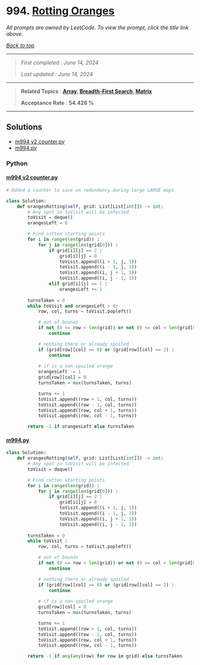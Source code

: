 # 994. [Rotting Oranges](<https://leetcode.com/problems/rotting-oranges>)

*All prompts are owned by LeetCode. To view the prompt, click the title link above.*

*[Back to top](<../README.md>)*

------

> *First completed : June 14, 2024*
>
> *Last updated : June 14, 2024*

------

> **Related Topics** : **[Array](<by_topic/Array.md>), [Breadth-First Search](<by_topic/Breadth-First Search.md>), [Matrix](<by_topic/Matrix.md>)**
>
> **Acceptance Rate** : **54.426 %**

------

## Solutions

- [m994 v2 counter.py](<../my-submissions/m994 v2 counter.py>)
- [m994.py](<../my-submissions/m994.py>)
### Python
#### [m994 v2 counter.py](<../my-submissions/m994 v2 counter.py>)
```Python
# Added a counter to save on redundancy during large LARGE maps

class Solution:
    def orangesRotting(self, grid: List[List[int]]) -> int:
        # Any spot in toVisit will be infected
        toVisit = deque()
        orangesLeft = 0

        # Find rotten starting points
        for i in range(len(grid)) :
            for j in range(len(grid[0])) :
                if grid[i][j] == 2 :
                    grid[i][j] = 0
                    toVisit.append((i + 1, j, 1))
                    toVisit.append((i - 1, j, 1))
                    toVisit.append((i, j + 1, 1))
                    toVisit.append((i, j - 1, 1))
                elif grid[i][j] == 1 :
                    orangesLeft += 1
        
        turnsTaken = 0
        while toVisit and orangesLeft > 0:
            row, col, turns = toVisit.popleft()

            # out of bounds
            if not (0 <= row < len(grid)) or not (0 <= col < len(grid[0])) :
                continue

            # nothing there or already spoiled
            if (grid[row][col] == 0) or (grid[row][col] == 2) :
                continue
        
            # if is a non-spoiled orange
            orangesLeft -= 1
            grid[row][col] = 0
            turnsTaken = max(turnsTaken, turns)

            turns += 1
            toVisit.append((row + 1, col, turns))
            toVisit.append((row - 1, col, turns))
            toVisit.append((row, col + 1, turns))
            toVisit.append((row, col - 1, turns))

        return -1 if orangesLeft else turnsTaken
```

#### [m994.py](<../my-submissions/m994.py>)
```Python
class Solution:
    def orangesRotting(self, grid: List[List[int]]) -> int:
        # Any spot in toVisit will be infected
        toVisit = deque()

        # Find rotten starting points
        for i in range(len(grid)) :
            for j in range(len(grid[0])) :
                if grid[i][j] == 2 :
                    grid[i][j] = 0
                    toVisit.append((i + 1, j, 1))
                    toVisit.append((i - 1, j, 1))
                    toVisit.append((i, j + 1, 1))
                    toVisit.append((i, j - 1, 1))
        
        turnsTaken = 0
        while toVisit :
            row, col, turns = toVisit.popleft()

            # out of bounds
            if not (0 <= row < len(grid)) or not (0 <= col < len(grid[0])) :
                continue

            # nothing there or already spoiled
            if (grid[row][col] == 0) or (grid[row][col] == 2) :
                continue
        
            # if is a non-spoiled orange
            grid[row][col] = 0
            turnsTaken = max(turnsTaken, turns)

            turns += 1
            toVisit.append((row + 1, col, turns))
            toVisit.append((row - 1, col, turns))
            toVisit.append((row, col + 1, turns))
            toVisit.append((row, col - 1, turns))

        return -1 if any(any(row) for row in grid) else turnsTaken
```

